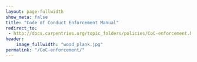 ```yaml
---
layout: page-fullwidth
show_meta: false
title: "Code of Conduct Enforcement Manual"
redirect_to:
 - http://docs.carpentries.org/topic_folders/policies/CoC-enforcement.html
header:
    image_fullwidth: "wood_plank.jpg"
permalink: "/CoC-enforcement/"
---
```

